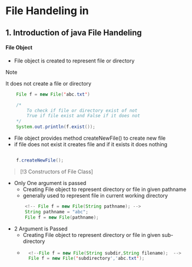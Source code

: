 # File Handeling in 

## 1. Introduction of java File Handeling

#### File Object
* File object is created to represent file or directory

>[!Note] 
> It does not create a file or directory

```java
    File f = new File('abc.txt')

    /*
        To check if file or directory exist of not 
        True if file exist and False if it does not
    */
    System.out.println(f.exist()); 

```
 * File object provides method createNewFile() to create new file
 * if file does not exist it creates file and if it exists it does nothing

```java

    f.createNewFile();

```
> [!3 Constructors of File Class]
- Only One argument is passed
    - Creating File object to represent directory or file in given pathname  
    - generally used to represent file in current working directory 
    ``` java
        <!-- File f = new File(String pathname); -->
        String pathname = "abc";
        File f = new File(pathname);
    ```
- 2 Argument is Passed
    - Creating File object to represent directory or file in given  sub-directory
    - ``` java
        <!--File f = new File(String subdir,String filename);  -->
        File f = new File('subdirectory','abc.txt');
    ```